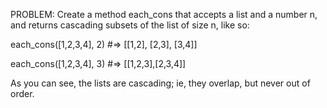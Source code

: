 PROBLEM:
Create a method each_cons that accepts a list and a number n, and returns cascading subsets of the list of size n, like so:

each_cons([1,2,3,4], 2)
  #=> [[1,2], [2,3], [3,4]]

each_cons([1,2,3,4], 3)
  #=> [[1,2,3],[2,3,4]]
  
As you can see, the lists are cascading; ie, they overlap, but never out of order.

